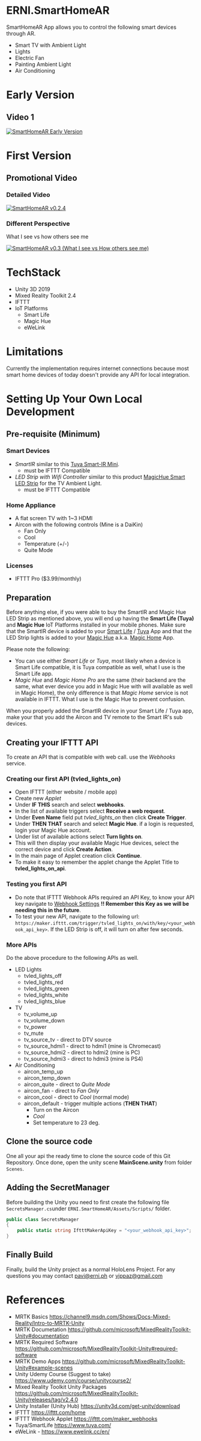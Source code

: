 # ERNI.SmartHomeAR

SmartHomeAR App allows you to control the following smart devices through AR.
- Smart TV with Ambient Light
- Lights
- Electric Fan
- Painting Ambient Light
- Air Conditioning

# Early Version

## Video 1
[![SmartHomeAR Early Version](https://img.youtube.com/vi/eG43c0iB2rI/0.jpg)](https://www.youtube.com/watch?v=eG43c0iB2rI)

# First Version

## Promotional Video

### Detailed Video

[![SmartHomeAR v0.2.4](https://img.youtube.com/vi/dzsEWN0Nmrk/0.jpg)](https://www.youtube.com/watch?v=dzsEWN0Nmrk)

### Different Perspective
What I see vs how others see me

[![SmartHomeAR v0.3 (What I see vs How others see me)](https://img.youtube.com/vi/eG9ZCQ4tW1o/0.jpg)](https://www.youtube.com/watch?v=eG9ZCQ4tW1o)

# TechStack

- Unity 3D 2019
- Mixed Reality Toolkit 2.4
- IFTTT
- IoT Platforms
  - Smart Life
  - Magic Hue
  - eWeLink

# Limitations
Currently the implementation requires internet connections because most smart home devices of today doesn't provide any API for local integration.

# Setting Up Your Own Local Development

## Pre-requisite (Minimum)
### Smart Devices
- *SmartIR* similar to this [Tuya Smart-IR Mini](https://www.lazada.com.ph/products/joylab-wifi-smart-ir-mini-universal-remote-control-for-tv-aircon-and-other-ir-devices-works-with-smart-lifetuya-alexa-and-google-home-i874600377-s2775746212.html?spm=a2o4l.searchlist.list.3.6746245aIqGTuX&search=1).
   - must be IFTTT Compatible
- *LED Strip with Wifi Controller* similar to this product [MagicHue Smart LED Strip](https://www.lazada.com.ph/products/wifi-smart-phone-app-control-led-stripdc12v-5050-rgb-5m-10m-300leds-working-android-ios-systemiftttgoogle-assistant-with-ir-remote-i316432258-s971020831.html?spm=a2o4l.searchlist.bestshown_1.1.7b7455efF8vgII&search=1) for the TV Ambient Light.
   - must be IFTTT Compatible
### Home Appliance
- A flat screen TV with 1~3 HDMI
- Aircon with the following controls (Mine is a DaiKin)
   - Fan Only
   - Cool
   - Temperature (+/-)
   - Quite Mode
### Licenses
- IFTTT Pro ($3.99/monthly)

##  Preparation
Before anything else, if you were able to buy the SmartIR and Magic Hue LED Strip as mentioned above, you will end up having the **Smart Life (Tuya)** and **Magic Hue** IoT Platforms installed in your mobile phones. Make sure that the SmartIR device is added to your [Smart Life](https://play.google.com/store/apps/details?id=com.tuya.smartlife&hl=en&gl=US) / [Tuya](https://play.google.com/store/apps/details?id=com.tuya.smart&hl=en&gl=US) App and that the LED Strip lights is added to your [Magic Hue](https://play.google.com/store/apps/details?id=com.magichue.wifi) a.k.a. [Magic Home](https://play.google.com/store/apps/details?id=com.zengge.wifi) App.

Please note the following:
- You can use either *Smart Life* or *Tuya*, most likely when a device is Smart Life compatible, it is Tuya compatible as well, what I use is the Smart Life app.
- *Magic Hue* and *Magic Home Pro* are the same (their backend are the same, what ever device you add in Magic Hue with will available as well in Magic Home), the only difference is that *Magic Home* service is not available in IFTTT. What I use is the Magic Hue to prevent confusion.

When you properly added the SmartIR device in your Smart Life / Tuya app, make your that you add the Aircon and TV remote to the Smart IR's sub devices.

## Creating your IFTTT API
To create an API that is compatible with web call. use the *Webhooks* service.

### Creating our first API (tvled_lights_on)
- Open IFTTT (either website / mobile app)
- Create new *Applet*
- Under **IF THIS** search and select **webhooks**.
- In the list of available triggers select **Receive a web request**.
- Under **Even Name** field put *tvled_lights_on* then click **Create Trigger**.
- Under **THEN THAT** search and select **Magic Hue**. if a login is requested, login your Magic Hue account.
- Under list of available actions select **Turn lights on**.
- This will then display your available Magic Hue devices, select the correct device and click **Create Action**.
- In the main page of Applet creation click **Continue**.
- To make it easy to remember the applet change the Applet Title to **tvled_lights_on_api**.

### Testing you first API
- Do note that IFTTT Webhook APIs required an API Key, to know your API key navigate to [Webhook Settings](https://ifttt.com/maker_webhooks/settings) **!! Remember this Key as we will be needing this in the future**.
- To test your new API, navigate to the following url: `https://maker.ifttt.com/trigger/tvled_lights_on/with/key/<your_webhook_api_key>`. If the LED Strip is off, it will turn on after few seconds.

### More APIs

Do the above procedure to the following APIs as well.
- LED Lights
  - tvled_lights_off
  - tvled_lights_red
  - tvled_lights_green
  - tvled_lights_white
  - tvled_lights_blue
- TV
  - tv_volume_up
  - tv_volume_down
  - tv_power
  - tv_mute
  - tv_source_tv - direct to DTV source
  - tv_source_hdmi1 - direct to hdmi1 (mine is Chromecast)
  - tv_source_hdmi2 - direct to hdmi2 (mine is PC)
  - tv_source_hdmi3 - direct to hdmi3 (mine is PS4)
- Air Conditioning
  - aircon_temp_up
  - aircon_temp_down
  - aircon_quite - direct to *Quite Mode*
  - aircon_fan - direct to *Fan Only*
  - aircon_cool - direct to *Cool* (normal mode)
  - aircon_default - trigger multiple actions (**THEN THAT**)
    - Turn on the Aircon
    - *Cool*
    - Set temperature to 23 deg.
## Clone the source code
One all your api the ready time to clone the source code of this Git Repository. Once done, open the unity scene **MainScene.unity** from folder `Scenes`.

## Adding the SecretManager
Before building the Unity you need to first create the following file `SecretsManager.cs`under `ERNI.SmartHomeAR/Assets/Scripts/` folder.
```csharp
public class SecretsManager
{
    public static string IftttMakerApiKey = "<your_webhook_api_key>";
}
```

## Finally Build

Finally, build the Unity project as a normal HoloLens Project. For any questions you may contact pavi@erni.ph or vjppaz@gmail.com

# References
- MRTK Basics https://channel9.msdn.com/Shows/Docs-Mixed-Reality/Intro-to-MRTK-Unity
- MRTK Documetation https://github.com/microsoft/MixedRealityToolkit-Unity#documentation
- MRTK Required Software https://github.com/microsoft/MixedRealityToolkit-Unity#required-software
- MRTK Demo Apps https://github.com/microsoft/MixedRealityToolkit-Unity#example-scenes
- Unity Udemy Course (Suggest to take) https://www.udemy.com/course/unitycourse2/
- Mixed Reality Toolkit Unity Packages https://github.com/microsoft/MixedRealityToolkit-Unity/releases/tag/v2.4.0
- Unity Installer (Unity Hub) https://unity3d.com/get-unity/download
- IFTTT https://ifttt.com/home
- IFTTT Webhook Applet https://ifttt.com/maker_webhooks
- Tuya/SmartLife https://www.tuya.com/
- eWeLink - https://www.ewelink.cc/en/
